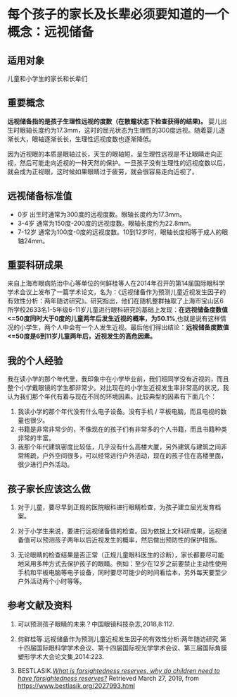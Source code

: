 # 每个孩子的家长及长辈必须要知道的一个概念：远视储备

## 适用对象

儿童和小学生的家长和长辈们

## 重要概念

**远视储备指的是孩子生理性远视的度数（在散瞳状态下检查获得的结果)。**
婴儿出生时眼轴长度约为17.3mm，这时的屈光状态为生理性的300度远视。随着婴儿逐渐长大，眼轴逐渐长长，生理性远视度数也逐渐降低。

因为近视眼的本质是眼轴过长，天生的眼轴短，呈生理性远视是不让眼睛走向正视，然后可能走向近视的一种天然的保护。一旦孩子没有生理性的远视度数以后，就会成为正视眼，这时候如果眼睛过于疲劳，就会很容易走向近视了。

## 远视储备标准值

- 0岁 出生时通常为300度的远视度数。眼轴长度约为17.3mm。
- 3-4岁 通常为150度-200度的远视度数。眼轴长度约为22.8mm。
- 7-12岁 通常为100度-0度的远视度数。10到12岁时，眼轴长度相等于成人的眼轴24mm。

## 重要科研成果

来自上海市眼病防治中心等单位的何鲜桂等人在2014年召开的第14届国际眼科学学术会议上发布了一篇学术论文，名为：《远视储备作为预测儿童近视发生因子的有效性分析：两年随访研究》。研究指出，他们在随机整群抽取了上海市宝山区6所学校2633名1-5年级6-11岁儿童进行眼科研究的基础上发现：**在远视储备度数值<=50度同时大于0度的儿童两年后发生近视的概率，为50.1%**,也就是说有这样情况的小学生，两个人中会有一个人发生近视。最后他们得出结论：**远视储备度数值<=50度是6到11岁儿童两年后，近视发生的高危因素。**

## 我的个人经验

我在读小学的那个年代里，我印象中在小学毕业前，我们班同学没有近视的，而且整个小学戴眼镜的学生都非常少。对比现在的小学生近视发生率非常高的状况，我认为我们那个年代有着与现在不同的环境因素。比较典型的因素有下面几个：

1. 我读小学的那个年代没有什么电子设备。没有手机 / 平板电脑，而且电视的数量也很少。
2. 书籍是非常非常少的，不像现在的孩子们有非常多的个人书籍，而且书籍种类非常的丰富。
3. 我那个年代建筑密度比较低，几乎没有什么高楼大厦，另外建筑与建筑之间非常稀疏，户外空间很多，可以经常进行户外活动，现在的孩子住在高楼里面，很少进行户外活动。


## 孩子家长应该这么做

1. 对于儿童，要尽早到正规的医院眼科进行眼睛检查，为孩子建立屈光发育档案。

2. 对于小学生来说，要进行远视储备值的检查。因为依据上文科研成果，远视储备值可以预测孩子两年以后近视发生的概率，然后做出预防性的保护措施。

3. 无论眼睛的检查结果是否正常（正规儿童眼科医生的诊断），家长都要尽可能地采用多种方式去保护孩子的眼睛。例如：至少在12岁之前要禁止主动性使用手机和平板电脑等电子设备，同时要尽可能少的时间看绘本，另外每天要至少户外活动两个小时等等。

## 参考文献及资料

1. 可以预测孩子眼睛的未来？中国眼镜科技杂志,2018,8:112.

2. 何鲜桂等.远视储备作为预测儿童近视发生因子的有效性分析:两年随访研究.第十四届国际眼科学学术会议、第十四届国际视光学学术会议、第三届国际角膜塑形学术大会论文集,2014:223.

3. BESTLASIK.*[What is farsightedness reserves, why do children need to have farsightedness reserves?](https://www.bestlasik.org/2027993.html)* Retrieved March 27, 2019, from https://www.bestlasik.org/2027993.html


